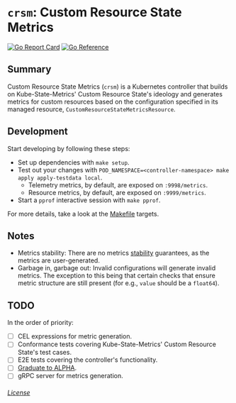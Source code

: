 # `crsm`: Custom Resource State Metrics

[![Go Report Card](https://goreportcard.com/badge/github.com/rexagod/crsm)](https://goreportcard.com/report/github.com/rexagod/crsm) [![Go Reference](https://pkg.go.dev/badge/github.com/rexagod/crsm.svg)](https://pkg.go.dev/github.com/rexagod/crsm)

## Summary

Custom Resource State Metrics (`crsm`) is a Kubernetes controller that builds on Kube-State-Metrics' Custom Resource State's ideology and generates metrics for custom resources based on the configuration specified in its managed resource, `CustomResourceStateMetricsResource`.

## Development

Start developing by following these steps:

- Set up dependencies with `make setup`.
- Test out your changes with `POD_NAMESPACE=<controller-namespace> make apply apply-testdata local`.
  - Telemetry metrics, by default, are exposed on `:9998/metrics`.
  - Resource metrics, by default, are exposed on `:9999/metrics`.
- Start a `pprof` interactive session with `make pprof`.

For more details, take a look at the [Makefile](Makefile) targets.

## Notes

- Metrics stability: There are no metrics [stability](https://kubernetes.io/blog/2021/04/23/kubernetes-release-1.21-metrics-stability-ga/) guarantees, as the metrics are user-generated.
- Garbage in, garbage out: Invalid configurations will generate invalid metrics. The exception to this being that certain checks that ensure metric structure are still present (for e.g., `value` should be a `float64`).

## TODO

In the order of priority:

- [ ] CEL expressions for metric generation.
- [ ] Conformance tests covering Kube-State-Metrics' Custom Resource State's test cases.
- [ ] E2E tests covering the controller's functionality.
- [ ] [Graduate to ALPHA](https://github.com/kubernetes/enhancements/issues/4785).
- [ ] gRPC server for metrics generation.

###### [License](./LICENSE)
